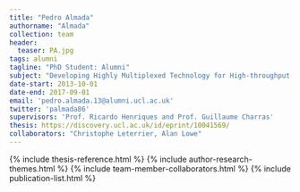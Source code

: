 ```yaml
---
title: "Pedro Almada"
authorname: "Almada"
collection: team
header:
  teaser: PA.jpg
tags: alumni
tagline: "PhD Student: Alumni"
subject: "Developing Highly Multiplexed Technology for High-throughput Super-resolution Fluorescence Microscopy"
date-start: 2013-10-01
date-end: 2017-09-01
email: 'pedro.almada.13@alumni.ucl.ac.uk'
twitter: 'palmada86'
supervisors: 'Prof. Ricardo Henriques and Prof. Guillaume Charras'
thesis: https://discovery.ucl.ac.uk/id/eprint/10041569/
collaborators: "Christophe Leterrier, Alan Lowe"
---
```


{% include thesis-reference.html %}
{% include author-research-themes.html %}
{% include team-member-collaborators.html %}
{% include publication-list.html %}

